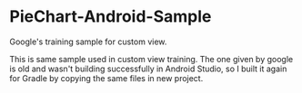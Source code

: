 # PieChart-Android-Sample
Google's training sample for custom view.

This is same sample used in custom view training. The one given by google is old and wasn't building successfully in Android Studio, so I built it again for Gradle by copying the same files in new project.
